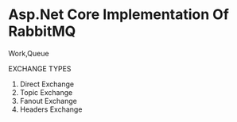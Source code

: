 # Asp.Net Core Implementation Of RabbitMQ 
Work,Queue

EXCHANGE TYPES
1. Direct Exchange
2. Topic Exchange
3. Fanout Exchange
4. Headers Exchange
